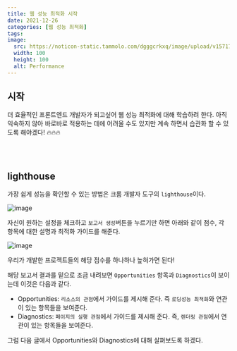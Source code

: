 ```yaml
---
title: 웹 성능 최적화 시작
date: 2021-12-26
categories: [웹 성능 최적화]
tags: 
image:
  src: https://noticon-static.tammolo.com/dgggcrkxq/image/upload/v1571795671/noticon/ncgxzfzuzo0ygwniagek.png
  width: 100
  height: 100
  alt: Performance
---
```




## 시작

더 효율적인 프론트엔드 개발자가 되고싶어 웹 성능 최적화에 대해 학습하려 한다. 아직 익숙하지 않아 바로바로 적용하는 데에 어려울 수도 있지만 계속 하면서 습관화 할 수 있도록 해야겠다! 🔥🔥🔥

<br/>
<br/>

## lighthouse

가장 쉽게 성능을 확인할 수 있는 방법은 크롬 개발자 도구의 `lighthouse`이다. 


![image](https://user-images.githubusercontent.com/52060742/147401619-5c0d07e4-827f-45f8-b31e-303e625aa3f5.png)


자신이 원하는 설정을 체크하고 `보고서 생성`버튼을 누르기만 하면 아래와 같이 점수, 각 항목에 대한 설명과 최적화 가이드를 해준다.


![image](https://user-images.githubusercontent.com/52060742/147401643-261d65fe-b402-4319-9f61-64c5a7dbd96b.png)


우리가 개발한 프로젝트들의 해당 점수를 하나하나 높혀가면 된다!


해당 보고서 결과를 밑으로 조금 내려보면 `Opportunities` 항목과 `Diagnostics`이 보이는데 이것은 다음과 같다.

- Opportunities: `리소스의 관점`에서 가이드를 제시해 준다. 즉 `로딩성능 최적화`와 연관이 있는 항목들을 보여준다.
- Diagnostics: `페이지의 실행 관점`에서 가이드를 제시해 준다. 즉, `렌더링 관점`에서 연관이 있는 항목들을 보여준다.

그럼 다음 글에서 Opportunities와 Diagnostics에 대해 살펴보도록 하겠다.